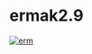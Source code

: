 # ermak2.9

<a href="https://ibb.co/3YQfsTX"><img src="https://i.ibb.co/TqdKTwX/erm.png" alt="erm" border="0"></a>
